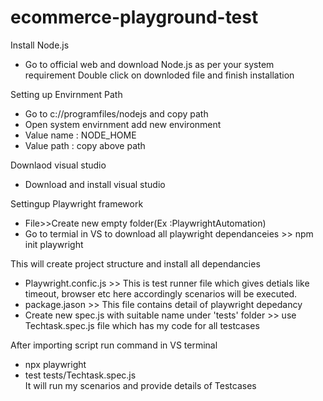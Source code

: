 # ecommerce-playground-test
Install Node.js
-   Go to official web and download Node.js as per your system requirement
Double click on downloded file and finish installation

Setting up Envirnment Path
-   Go to c://programfiles/nodejs and copy path
-   Open system envirnment add new environment
-   Value name : NODE_HOME
-   Value path : copy above path

Downlaod visual studio
-   Download and install visual studio

Settingup Playwright framework
-   File>>Create new empty folder(Ex :PlaywrightAutomation)
- Go to termial in VS to download all playwright dependanceies >> npm init playwright

This will create project structure and install all dependancies


-   Playwright.confic.js >> This is test runner file which gives detials like timeout, browser etc here  accordingly scenarios will be executed.
-   package.jason >> This file contains detail of playwright depedancy
-   Create new spec.js with suitable name under 'tests' folder >> use Techtask.spec.js file which has my code for all testcases

After importing script run command in VS terminal
-   npx playwright 
-   test tests/Techtask.spec.js   
 It will run my scenarios and provide details of Testcases

